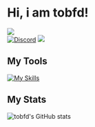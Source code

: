 # Hi, i am tobfd!
![](https://discord.c99.nl/widget/theme-4/887307645529231431.png)  
[![Discord](https://img.shields.io/discord/1217082356175863908?style=for-the-badge&logo=Discord&logoColor=white&label=Discord&color=blue)](https://discord.gg/qaBGctrmnv)
[![](https://img.shields.io/badge/Tobfd%20Bot-D0567A?style=for-the-badge&logo=discord&logoColor=white&color=blue)](https://discord.com/oauth2/authorize?client_id=1128673160154320987)
## My Tools
[![My Skills](https://skillicons.dev/icons?i=python,sqlite,discord,git,github,pycharm,vscode,webstorm,windows,html,css,fastapi,figma,ubuntu,gmail)](https://skillicons.dev)
## My Stats
![tobfd's GitHub stats](https://github-readme-stats.vercel.app/api?username=tobfd&show_icons=true&theme=dracula)  

